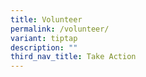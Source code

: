 ```yaml
---
title: Volunteer
permalink: /volunteer/
variant: tiptap
description: ""
third_nav_title: Take Action
---
```

